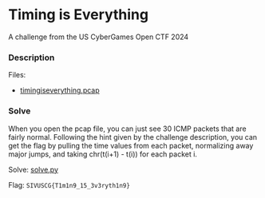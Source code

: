 # Timing is Everything

A challenge from the US CyberGames Open CTF 2024

### Description

Files:
- [timingiseverything.pcap](./timingiseverything.pcap)

### Solve

When you open the pcap file, you can just see 30 ICMP packets that are fairly normal. Following the hint given by the challenge description, you can get the flag by pulling the time values from each packet, normalizing away major jumps, and taking chr(t(i+1) - t(i)) for each packet i.

Solve: [solve.py](./timing_solve.py)

Flag: `SIVUSCG{T1m1n9_15_3v3ryth1n9}`